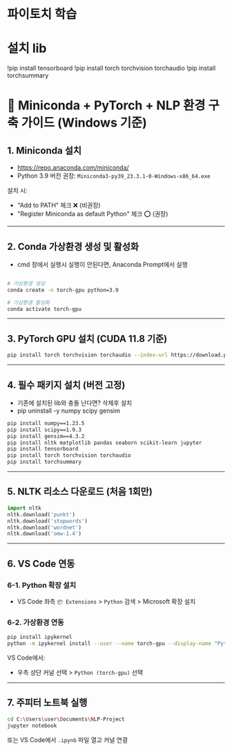 
# 파이토치 학습

# 설치 lib
!pip install tensorboard
!pip install torch torchvision torchaudio
!pip install torchsummary


# 🐍 Miniconda + PyTorch + NLP 환경 구축 가이드 (Windows 기준)

## 1. Miniconda 설치
- https://repo.anaconda.com/miniconda/
- Python 3.9 버전 권장: `Miniconda3-py39_23.3.1-0-Windows-x86_64.exe`

설치 시:
- "Add to PATH" 체크 ❌ (비권장)
- "Register Miniconda as default Python" 체크 ⭕ (권장)

---

## 2. Conda 가상환경 생성 및 활성화
- cmd 창에서 실행시 실행이 안된다면, Anaconda Prompt에서 실행

```bash

# 가상환경 생성
conda create -n torch-gpu python=3.9

# 가상환경 활성화
conda activate torch-gpu
```

---

## 3. PyTorch GPU 설치 (CUDA 11.8 기준)

```bash
pip install torch torchvision torchaudio --index-url https://download.pytorch.org/whl/cu118
```

---

## 4. 필수 패키지 설치 (버전 고정)

- 기존에 설치된 lib와 충돌 난다면? 삭제후 설치
- pip uninstall -y numpy scipy gensim

```bash
pip install numpy==1.23.5
pip install scipy==1.9.3
pip install gensim==4.3.2
pip install nltk matplotlib pandas seaborn scikit-learn jupyter
pip install tensorboard
pip install torch torchvision torchaudio
pip install torchsummary
```

---

## 5. NLTK 리소스 다운로드 (처음 1회만)

```python
import nltk
nltk.download('punkt')
nltk.download('stopwords')
nltk.download('wordnet')
nltk.download('omw-1.4')
```

---

## 6. VS Code 연동

### 6-1. Python 확장 설치
- VS Code 좌측 `📦 Extensions` > `Python` 검색 > Microsoft 확장 설치

### 6-2. 가상환경 연동

```bash
pip install ipykernel
python -m ipykernel install --user --name torch-gpu --display-name "Python (torch-gpu)"
```

VS Code에서:
- 우측 상단 커널 선택 > `Python (torch-gpu)` 선택

---

## 7. 주피터 노트북 실행

```bash
cd C:\Users\user\Documents\NLP-Project
jupyter notebook
```

또는 VS Code에서 `.ipynb` 파일 열고 커널 연결

